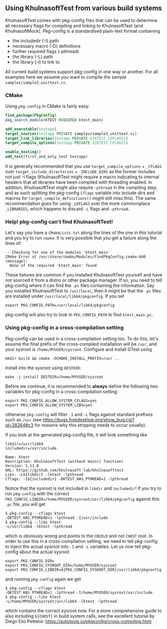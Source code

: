 ## Using KhulnasoftTest from various build systems

KhulnasoftTest comes with pkg-config files that can be used to determine all
necessary flags for compiling and linking to KhulnasoftTest (and KhulnasoftMock).
Pkg-config is a standardised plain-text format containing

*   the includedir (-I) path
*   necessary macro (-D) definitions
*   further required flags (-pthread)
*   the library (-L) path
*   the library (-l) to link to

All current build systems support pkg-config in one way or another. For all
examples here we assume you want to compile the sample
`samples/sample3_unittest.cc`.

### CMake

Using `pkg-config` in CMake is fairly easy:

```cmake
find_package(PkgConfig)
pkg_search_module(KTEST REQUIRED ktest_main)

add_executable(testapp)
target_sources(testapp PRIVATE samples/sample3_unittest.cc)
target_link_libraries(testapp PRIVATE ${KTEST_LDFLAGS})
target_compile_options(testapp PRIVATE ${KTEST_CFLAGS})

enable_testing()
add_test(first_and_only_test testapp)
```

It is generally recommended that you use `target_compile_options` + `_CFLAGS`
over `target_include_directories` + `_INCLUDE_DIRS` as the former includes not
just -I flags (KhulnasoftTest might require a macro indicating to internal headers
that all libraries have been compiled with threading enabled. In addition,
KhulnasoftTest might also require `-pthread` in the compiling step, and as such
splitting the pkg-config `Cflags` variable into include dirs and macros for
`target_compile_definitions()` might still miss this). The same recommendation
goes for using `_LDFLAGS` over the more commonplace `_LIBRARIES`, which happens
to discard `-L` flags and `-pthread`.

### Help! pkg-config can't find KhulnasoftTest!

Let's say you have a `CMakeLists.txt` along the lines of the one in this
tutorial and you try to run `cmake`. It is very possible that you get a failure
along the lines of:

```
-- Checking for one of the modules 'ktest_main'
CMake Error at /usr/share/cmake/Modules/FindPkgConfig.cmake:640 (message):
  None of the required 'ktest_main' found
```

These failures are common if you installed KhulnasoftTest yourself and have not
sourced it from a distro or other package manager. If so, you need to tell
pkg-config where it can find the `.pc` files containing the information. Say you
installed KhulnasoftTest to `/usr/local`, then it might be that the `.pc` files are
installed under `/usr/local/lib64/pkgconfig`. If you set

```
export PKG_CONFIG_PATH=/usr/local/lib64/pkgconfig
```

pkg-config will also try to look in `PKG_CONFIG_PATH` to find `ktest_main.pc`.

### Using pkg-config in a cross-compilation setting

Pkg-config can be used in a cross-compilation setting too. To do this, let's
assume the final prefix of the cross-compiled installation will be `/usr`, and
your sysroot is `/home/MYUSER/sysroot`. Configure and install GTest using

```
mkdir build && cmake -DCMAKE_INSTALL_PREFIX=/usr ..
```

Install into the sysroot using `DESTDIR`:

```
make -j install DESTDIR=/home/MYUSER/sysroot
```

Before we continue, it is recommended to **always** define the following two
variables for pkg-config in a cross-compilation setting:

```
export PKG_CONFIG_ALLOW_SYSTEM_CFLAGS=yes
export PKG_CONFIG_ALLOW_SYSTEM_LIBS=yes
```

otherwise `pkg-config` will filter `-I` and `-L` flags against standard prefixes
such as `/usr` (see https://bugs.freedesktop.org/show_bug.cgi?id=28264#c3 for
reasons why this stripping needs to occur usually).

If you look at the generated pkg-config file, it will look something like

```
libdir=/usr/lib64
includedir=/usr/include

Name: ktest
Description: KhulnasoftTest (without main() function)
Version: 1.11.0
URL: https://github.com/khulnasoft-lab/khulnasofttest
Libs: -L${libdir} -lktest -lpthread
Cflags: -I${includedir} -DKTEST_HAS_PTHREAD=1 -lpthread
```

Notice that the sysroot is not included in `libdir` and `includedir`! If you try
to run `pkg-config` with the correct
`PKG_CONFIG_LIBDIR=/home/MYUSER/sysroot/usr/lib64/pkgconfig` against this `.pc`
file, you will get

```
$ pkg-config --cflags ktest
-DKTEST_HAS_PTHREAD=1 -lpthread -I/usr/include
$ pkg-config --libs ktest
-L/usr/lib64 -lktest -lpthread
```

which is obviously wrong and points to the `CBUILD` and not `CHOST` root. In
order to use this in a cross-compilation setting, we need to tell pkg-config to
inject the actual sysroot into `-I` and `-L` variables. Let us now tell
pkg-config about the actual sysroot

```
export PKG_CONFIG_DIR=
export PKG_CONFIG_SYSROOT_DIR=/home/MYUSER/sysroot
export PKG_CONFIG_LIBDIR=${PKG_CONFIG_SYSROOT_DIR}/usr/lib64/pkgconfig
```

and running `pkg-config` again we get

```
$ pkg-config --cflags ktest
-DKTEST_HAS_PTHREAD=1 -lpthread -I/home/MYUSER/sysroot/usr/include
$ pkg-config --libs ktest
-L/home/MYUSER/sysroot/usr/lib64 -lktest -lpthread
```

which contains the correct sysroot now. For a more comprehensive guide to also
including `${CHOST}` in build system calls, see the excellent tutorial by Diego
Elio Pettenò: <https://autotools.io/pkgconfig/cross-compiling.html>

